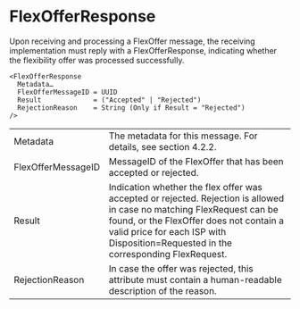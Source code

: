 # FlexOfferResponse

Upon receiving and processing a FlexOffer message, the receiving implementation must reply with a FlexOfferResponse, indicating whether the flexibility offer was processed successfully.

```
<FlexOfferResponse
  Metadata…
  FlexOfferMessageID = UUID
  Result             = ("Accepted" | "Rejected")
  RejectionReason    = String (Only if Result = "Rejected")
/>
```

|                    |                                                                                                                                                                                                                                                          |
|--------------------|----------------------------------------------------------------------------------------------------------------------------------------------------------------------------------------------------------------------------------------------------------|
| Metadata           | The metadata for this message. For details, see section 4.2.2.                                                                                                                                                                                           |
| FlexOfferMessageID | MessageID of the FlexOffer that has been accepted or rejected.                                                                                                                                                                                           |
| Result             | Indication whether the flex offer was accepted or rejected. Rejection is allowed in case no matching FlexRequest can be found, or the FlexOffer does not contain a valid price for each ISP with Disposition=Requested in the corresponding FlexRequest. |
| RejectionReason    | In case the offer was rejected, this attribute must contain a human-readable description of the reason.                                                                                                                                                  |
